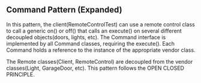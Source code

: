 ## Command Pattern (Expanded)

In this pattern, the client(RemoteControlTest) can use a remote control class to call a generic on() or off() that calls an execute() on several different decoupled objects(doors, lights, etc).  The Command interface is implemented by all Command classes, requiring the execute().  Each Command holds a reference to the instance of the appropriate vendor class.  


The Remote classes(Client, RemoteControl) are decoupled from the vendor classes(Light, GarageDoor, etc).  This pattern follows the OPEN CLOSED PRINCIPLE. 





